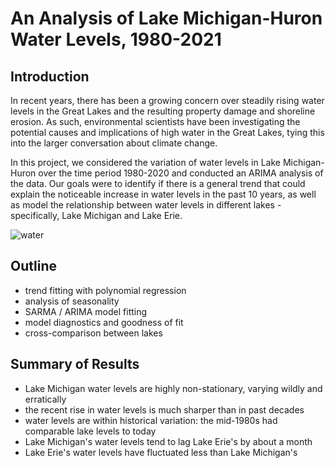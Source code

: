 # An Analysis of Lake Michigan-Huron Water Levels, 1980-2021


## Introduction

In recent years, there has been a growing concern over steadily rising water levels in the Great Lakes and the resulting property damage and shoreline erosion. As such, environmental scientists have been investigating the potential causes and implications of high water in the Great Lakes, tying this into the larger conversation about climate change.

In this project, we considered the variation of water levels in Lake Michigan-Huron over the time period 1980-2020 and conducted an ARIMA analysis of the data. Our goals were to identify if there is a general trend that could explain the noticeable increase in water levels in the past 10 years, as well as model the relationship between water levels in different lakes - specifically, Lake Michigan and Lake Erie.

![water](https://user-images.githubusercontent.com/55517473/113740346-3b72c380-96c6-11eb-8577-3a1ddd733da6.png)

## Outline
- trend fitting with polynomial regression
- analysis of seasonality
- SARMA / ARIMA model fitting
- model diagnostics and goodness of fit
- cross-comparison between lakes

## Summary of Results
-  Lake Michigan water levels are highly non-stationary, varying wildly and erratically
-  the recent rise in water levels is much sharper than in past decades
-  water levels are within historical variation: the mid-1980s had comparable lake levels to today
-  Lake Michigan's water levels tend to lag Lake Erie's by about a month
-  Lake Erie's water levels have fluctuated less than Lake Michigan's  
